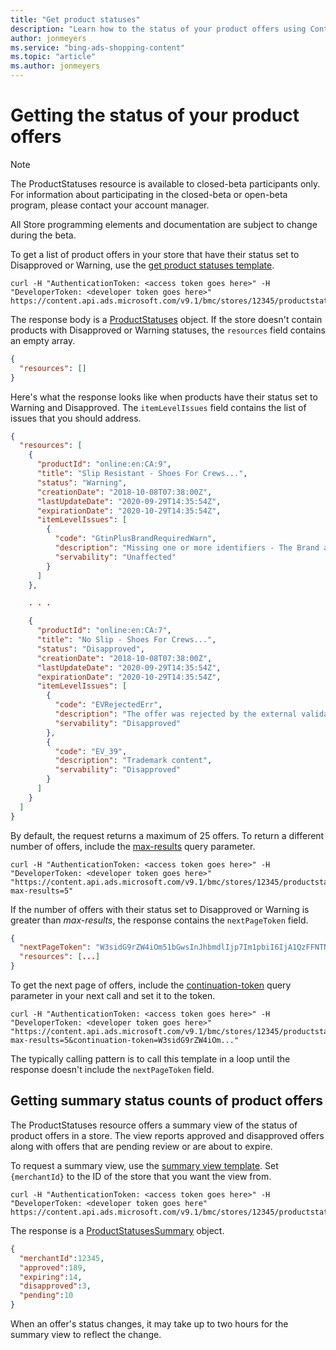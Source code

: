 ```yaml
---
title: "Get product statuses"
description: "Learn how to the status of your product offers using Content API."
author: jonmeyers
ms.service: "bing-ads-shopping-content"
ms.topic: "article"
ms.author: jonmeyers
---
```


# Getting the status of your product offers

> [!NOTE]
> The ProductStatuses resource is available to closed-beta participants only. For information about participating in the closed-beta or open-beta program, please contact your account manager.
>
> All Store programming elements and documentation are subject to change during the beta.

To get a list of product offers in your store that have their status set to Disapproved or Warning, use the [get product statuses template](productstatus-resource.md#storesmerchantidproductstatuses). 


```curl
curl -H "AuthenticationToken: <access token goes here>" -H "DeveloperToken: <developer token goes here>"  https://content.api.ads.microsoft.com/v9.1/bmc/stores/12345/productstatuses
```

The response body is a [ProductStatuses](productstatus-resource.md#productstatuses) object. If the store doesn't contain products with Disapproved or Warning statuses, the `resources` field contains an empty array.

```json
{
  "resources": []
}
```

Here's what the response looks like when products have their status set to Warning and Disapproved. The `itemLevelIssues` field contains the list of issues that you should address.


```json
{
  "resources": [
    {
      "productId": "online:en:CA:9",
      "title": "Slip Resistant - Shoes For Crews...",
      "status": "Warning",
      "creationDate": "2018-10-08T07:38:00Z",
      "lastUpdateDate": "2020-09-29T14:35:54Z",
      "expirationDate": "2020-10-29T14:35:54Z",
      "itemLevelIssues": [
        {
          "code": "GtinPlusBrandRequiredWarn",
          "description": "Missing one or more identifiers - The Brand and GTIN or Brand and MPN are required.",
          "servability": "Unaffected"
        }
      ]
    },

    . . .

    {
      "productId": "online:en:CA:7",
      "title": "No Slip - Shoes For Crews...",
      "status": "Disapproved",
      "creationDate": "2018-10-08T07:38:00Z",
      "lastUpdateDate": "2020-09-29T14:35:54Z",
      "expirationDate": "2020-10-29T14:35:54Z",
      "itemLevelIssues": [
        {
          "code": "EVRejectedErr",
          "description": "The offer was rejected by the external validation component: EV.",
          "servability": "Disapproved"
        },
        {
          "code": "EV_39",
          "description": "Trademark content",
          "servability": "Disapproved"
        }
      ]
    }
  ]
}
```

By default, the request returns a maximum of 25 offers. To return a different number of offers, include the [max-results](productstatus-resource.md#maxresults) query parameter.

```curl
curl -H "AuthenticationToken: <access token goes here>" -H "DeveloperToken: <developer token goes here>"  "https://content.api.ads.microsoft.com/v9.1/bmc/stores/12345/productstatuses?max-results=5"
```

If the number of offers with their status set to Disapproved or Warning is greater than *max-results*, the response contains the `nextPageToken` field. 

```json
{
  "nextPageToken": "W3sidG9rZW4iOm51bGwsInJhbmdlIjp7Im1pbiI6IjA1QzFFNTNEMUYwRjg2IiwibWF4IjoiMDVDMUU1NUIyRDk3NEEifX1d",
  "resources": [...]
}
```

To get the next page of offers, include the [continuation-token](productstatus-resource.md#continuationtoken) query parameter in your next call and set it to the token.


```curl
curl -H "AuthenticationToken: <access token goes here>" -H "DeveloperToken: <developer token goes here>"  "https://content.api.ads.microsoft.com/v9.1/bmc/stores/12345/productstatuses?max-results=5&continuation-token=W3sidG9rZW4iOm..."
```

The typically calling pattern is to call this template in a loop until the response doesn't include the `nextPageToken` field.


## Getting summary status counts of product offers

The ProductStatuses resource offers a summary view of the status of product offers in a store. The view reports approved and disapproved offers along with offers that are pending review or are about to expire.

To request a summary view, use the [summary view template](productstatus-resource.md#storesmerchantidproductstatusessummary). Set `{merchantId}` to the ID of the store that you want the view from.

```curl
curl -H "AuthenticationToken: <access token goes here>" -H "DeveloperToken: <developer token goes here"  https://content.api.ads.microsoft.com/v9.1/bmc/stores/12345/productstatusessummary
```

The response is a [ProductStatusesSummary](productstatus-resource.md#productstatusessummary) object.

```json
{
  "merchantId":12345,
  "approved":189,
  "expiring":14,
  "disapproved":3,
  "pending":10
}
```

When an offer's status changes, it may take up to two hours for the summary view to reflect the change.
